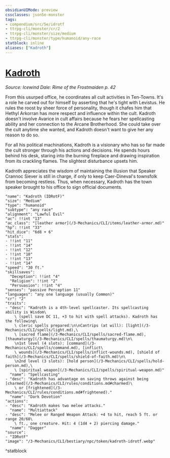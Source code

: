 ```yaml
---
obsidianUIMode: preview
cssclasses: json5e-monster
tags:
- compendium/src/5e/idrotf
- ttrpg-cli/monster/cr/2
- ttrpg-cli/monster/size/medium
- ttrpg-cli/monster/type/humanoid/any-race
statblock: inline
aliases: ["Kadroth"]
---
```

# [Kadroth](3-Mechanics\CLI\bestiary\npc/kadroth-idrotf.md)
*Source: Icewind Dale: Rime of the Frostmaiden p. 42*  

From this usurped office, he coordinates all cult activities in Ten-Towns. It's a role he carved out for himself by asserting that he's tight with Levistus. He rules the roost by sheer force of personality, though it chafes him that Hethyl Arkorran has more respect and influence within the cult. Kadroth doesn't involve Avarice in cult affairs because he fears her spellcasting ability and her connection to the Arcane Brotherhood. She could take over the cult anytime she wanted, and Kadroth doesn't want to give her any reason to do so.

For all his political machinations, Kadroth is a visionary who has so far made the cult stronger through his actions and decisions. He spends hours behind his desk, staring into the burning fireplace and drawing inspiration from its crackling flames. The slightest disturbance upsets him.

Kadroth appreciates the wisdom of maintaining the illusion that Speaker Crannoc Siever is still in charge, if only to keep Caer-Dineval's townsfolk from becoming restless. Thus, when necessary, Kadroth has the town speaker brought to his office to sign official documents.

```statblock
"name": "Kadroth (IDRotF)"
"size": "Medium"
"type": "humanoid"
"subtype": "any race"
"alignment": "Lawful Evil"
"ac": !!int "13"
"ac_class": "[leather armor](/3-Mechanics/CLI/items/leather-armor.md)"
"hp": !!int "33"
"hit_dice": "6d8 + 6"
"stats":
- !!int "11"
- !!int "14"
- !!int "12"
- !!int "10"
- !!int "13"
- !!int "14"
"speed": "30 ft."
"skillsaves":
  "Deception": !!int "4"
  "Religion": !!int "2"
  "Persuasion": !!int "4"
"senses": "passive Perception 11"
"languages": "any one language (usually Common)"
"cr": "2"
"traits":
- "desc": "Kadroth is a 4th-level spellcaster. Its spellcasting ability is Wisdom\
    \ (spell save DC 11, +3 to hit with spell attacks). Kadroth has the following\
    \ cleric spells prepared:\n\nCantrips (at will): [light](/3-Mechanics/CLI/spells/light.md),\
    \ [sacred flame](/3-Mechanics/CLI/spells/sacred-flame.md), [thaumaturgy](/3-Mechanics/CLI/spells/thaumaturgy.md)\n\
    \n1st level (4 slots): [command](/3-Mechanics/CLI/spells/command.md), [inflict\
    \ wounds](/3-Mechanics/CLI/spells/inflict-wounds.md), [shield of faith](/3-Mechanics/CLI/spells/shield-of-faith.md)\n\
    \n2nd level (3 slots): [hold person](/3-Mechanics/CLI/spells/hold-person.md),\
    \ [spiritual weapon](/3-Mechanics/CLI/spells/spiritual-weapon.md)"
  "name": "Spellcasting"
- "desc": "Kadroth has advantage on saving throws against being [charmed](/3-Mechanics/CLI/rules/conditions.md#charmed)\
    \ or [frightened](/3-Mechanics/CLI/rules/conditions.md#frightened)."
  "name": "Dark Devotion"
"actions":
- "desc": "Kadroth makes two melee attacks."
  "name": "Multiattack"
- "desc": "Melee or Ranged Weapon Attack: +4 to hit, reach 5 ft. or range 20/60\
    \ ft., one creature. Hit: 4 (1d4 + 2) piercing damage."
  "name": "Dagger"
"source":
- "IDRotF"
"image": "/3-Mechanics/CLI/bestiary/npc/token/kadroth-idrotf.webp"
```
^statblock